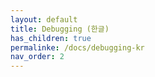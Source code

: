 ```yaml
---
layout: default
title: Debugging (한글)
has_children: true
permalinke: /docs/debugging-kr
nav_order: 2
---
```


